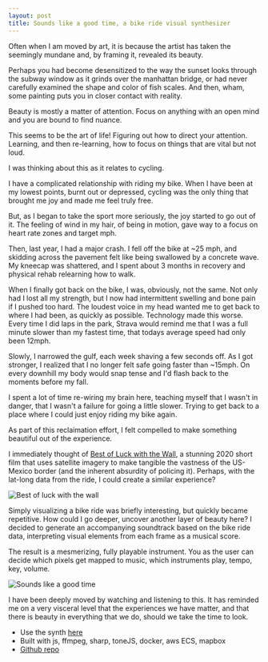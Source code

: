 ```yaml
---
layout: post
title: Sounds like a good time, a bike ride visual synthesizer
---
```


Often when I am moved by art, it is because the artist has taken the seemingly mundane and, by framing it, revealed its beauty.

Perhaps you had become desensitized to the way the sunset looks through the subway window as it grinds over the manhattan bridge, or had never carefully examined the shape and color of fish scales. And then, wham, some painting puts you in closer contact with reality.

Beauty is mostly a matter of attention. Focus on anything with an open mind and you are bound to find nuance.

This seems to be the art of life! Figuring out how to direct your attention. Learning, and then re-learning, how to focus on things that are vital but not loud. 

I was thinking about this as it relates to cycling. 

I have a complicated relationship with riding my bike. When I have been at my lowest points, burnt out or depressed, cycling was the only thing that brought me joy and made me feel truly free. 

But, as I began to take the sport more seriously, the joy started to go out of it. The feeling of wind in my hair, of being in motion, gave way to a focus on heart rate zones and target mph.

Then, last year, I had a major crash. I fell off the bike at ~25 mph, and skidding across the pavement felt like being swallowed by a concrete wave. My kneecap was shattered, and I spent about 3 months in recovery and physical rehab relearning how to walk. 

When I finally got back on the bike, I was, obviously, not the same. Not only had I lost all my strength, but I now had intermittent swelling and bone pain if I pushed too hard. The loudest voice in my head wanted me to get back to where I had been, as quickly as possible. Technology made this worse. Every time I did laps in the park, Strava would remind me that I was a full minute slower than my fastest time, that todays average speed had only been 12mph.

Slowly, I narrowed the gulf, each week shaving a few seconds off. As I got stronger, I realized that I no longer felt safe going faster than ~15mph. On every downhill my body would snap tense and I'd flash back to the moments before my fall. 

I spent a lot of time re-wiring my brain here, teaching myself that I wasn't in danger, that I wasn't a failure for going a little slower. Trying to get back to a place where I could just enjoy riding my bike again. 

As part of this reclaimation effort, I felt compelled to make something beautiful out of the experience.

I immediately thought of <a href="https://www.youtube.com/watch?v=sIe9p7tslpg">Best of Luck with the Wall</a>, a stunning 2020 short film that uses satellite imagery to make tangible the vastness of the US-Mexico border (and the inherent absurdity of policing it). Perhaps, with the lat-long data from the ride, I could create a similar experience?

![Best of luck with the wall](/assets/bestofluck.gif)

Simply visualizing a bike ride was briefly interesting, but quickly became repetitive. How could I go deeper, uncover another layer of beauty here? I decided to generate an accompanying soundtrack based on the bike ride data, interpreting visual elements from each frame as a musical score.

The result is a mesmerizing, fully playable instrument. You as the user can decide which pixels get mapped to music, which instruments play, tempo, key, volume.

![Sounds like a good time](/assets/bike.gif)


I have been deeply moved by watching and listening to this. It has reminded me on a very visceral level that the experiences we have matter, and that there is beauty in everything that we do, should we take the time to look. 



* Use the synth <a href="https://www.soundslikeagoodti.me/visualize?circles=2&mode=dorian&mode2=dorian&key=E2&key2=E2&instrument=clarinet&instrument2=cello&speed=422.53521126760563&volume2=8">here</a>
* Built with js, ffmpeg, sharp, toneJS, docker, aws ECS, mapbox
* <a href="https://github.com/JordanSucher/sounds-like-a-good-time">Github repo</a>

